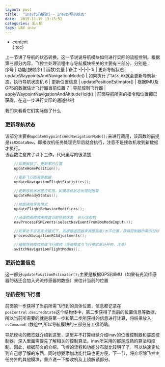 ```yaml
---  
layout: post  
title:  "inav代码解读5 - inav的导航状态"  
date:  2019-11-19 13:13:52  
categories: 无人机  
tags: UAV inav  
---  
```


* content  
{:toc} 

上一节讲了导航的状态转换，这一节说说导航模块如何进行实际的流程控制。根据第三部分内容，飞控主处理流程中与导航模块相关的主要有三部分，分别是：  
序号 | 功能(按顺序) | 函数/变量 | 备注
-|-|-|-
5 | 更新导航状态 | updateWaypointsAndNavigationMode() |  如果执行了```TASK_RX```就会更新导航状态，执行导航状态机
6 | 更新位置信息 | updatePositionEstimator() | 根据IMU及GPS的数据估计飞行器当前位置
7 | 导航控制飞行器 | applyWaypointNavigationAndAltitudeHold() | 前面导航所需的指令和位置都已获得，在这一步进行实际的通道控制

我们来看看它们实际做了什么  

### 更新导航状态
该部分主要由```updateWaypointsAndNavigationMode();```来进行调用，该函数的前提是```isRXDataNew```，即接收机任务处理完毕后就会执行，注意不是接收机收到新数据才执行。  
该函数注意做了以下工作，代码里写的很清楚  
```c
    //如果解锁了，更新家的位置
    updateHomePosition();

    //更新飞行距离等数据
    updateNavigationFlightStatistics();

    //更新导航状态是否可用，如果导航状态出错则报警
    updateReadyStatus();

    //地面辅助导航模式
    updateFlightBehaviorModifiers();

    //从遥控器模式来修改当前导航状态  执行状态机
    navProcessFSMEvents(selectNavEventFromBoxModeInput());

    //如果处于定高定点模式下，则根据遥控器来调整高度/水平位置，获得控制器所需的目标位置
    processNavigationRCAdjustments();

    //根据导航模式修改飞行模式（导航模式与飞行模式是分开的，注意）
    switchNavigationFlightModes();
```

### 更新位置信息
这一部分```updatePositionEstimator();```主要是根据GPS和IMU（如果有光流传感器的话还会加入光流传感器的数据）来估计当前的位置  

### 导航控制飞行器
前面第一步获得了当前所需飞行到的具体位置，信息都记录在```posControl.desiredState```这个结构体中，第二步获得了当前的位置信息等数据，所以当前所需要的就是将第一步和第二步所获得的信息进行计算，将结果放入```rcCommand[]```数组中,所以导航模块的三部分分工很明确。  

导航模块的概览就介绍到这里，这里并不打算继续介绍inav的位置控制器和姿态控制器，深入里面需要先了解相关的控制算法，inav所采用的都是成熟的算法和控制。因此，根据前文的介绍，飞控的流程和功能分布就比较明了了，可以快速定位到自己想了解的东西，同时想要添加功能代码也更方便。下一节，将介绍除飞控主任务外的其他模块，重点说一下接收机及上锁解锁部分。  


